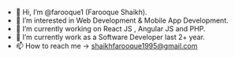 - 👋 Hi, I’m @farooque1  (Farooque Shaikh).
- 👀 I’m interested in Web Development & Mobile App Development.
- 🌱 I’m currently working on React JS , Angular JS and PHP.
- 💞️ I’m currently work as a Software Developer last 2+ year.
- 📫 How to reach me ->  shaikhfarooque1995@gmail.com

<!---
farooque1/farooque1 is a ✨ special ✨ repository because its `README.md` (this file) appears on your GitHub profile.
You can click the Preview link to take a look at your changes.
--->
